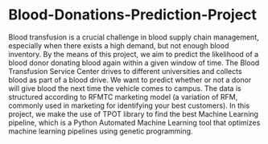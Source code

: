 # Blood-Donations-Prediction-Project
Blood transfusion is a crucial challenge in blood supply chain management, especially when there exists a high demand, but not enough blood inventory. By the means of this project, we aim to predict the likelihood of a blood donor donating blood again within a given window of time. The Blood Transfusion Service Center drives to different universities and collects blood as part of a blood drive. We want to predict whether or not a donor will give blood the next time the vehicle comes to campus. The data is structured according to RFMTC marketing model (a variation of RFM, commonly used in marketing for identifying your best customers). In this project, we make the use of TPOT library to find the best Machine Learning pipeline, which is a Python Automated Machine Learning tool that optimizes machine learning pipelines using genetic programming.
